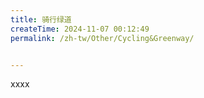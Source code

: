 ```yaml
---
title: 骑行绿道
createTime: 2024-11-07 00:12:49
permalink: /zh-tw/Other/Cycling&Greenway/


---
```


xxxx